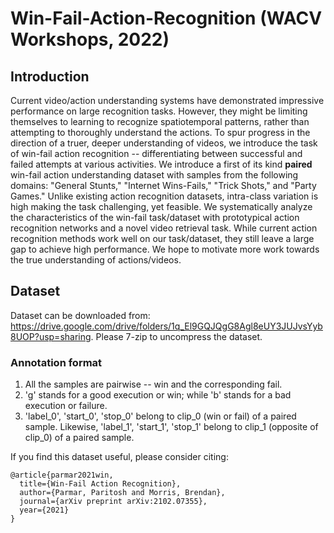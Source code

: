 # Win-Fail-Action-Recognition (WACV Workshops, 2022)

## Introduction
Current video/action understanding systems have demonstrated impressive performance on large recognition tasks. However, they might be limiting themselves to learning to recognize spatiotemporal patterns, rather than attempting to thoroughly understand the actions. To spur progress in the direction of a truer, deeper understanding of videos, we introduce the task of win-fail action recognition -- differentiating between successful and failed attempts at various activities. We introduce a first of its kind **paired** win-fail action understanding dataset with samples from the following domains: "General Stunts," "Internet Wins-Fails," "Trick Shots," and "Party Games." Unlike existing action recognition datasets, intra-class variation is high making the task challenging, yet feasible. We systematically analyze the characteristics of the win-fail task/dataset with prototypical action recognition networks and a novel video retrieval task. While current action recognition methods work well on our task/dataset, they still leave a large gap to achieve high performance. We hope to motivate more work towards the true understanding of actions/videos.

## Dataset
Dataset can be downloaded from: https://drive.google.com/drive/folders/1q_El9GQJQgG8Agl8eUY3JUJvsYyb8UOP?usp=sharing. Please 7-zip to uncompress the dataset.

### Annotation format
1. All the samples are pairwise -- win and the corresponding fail.
2. 'g' stands for a good execution or win; while 'b' stands for a bad execution or failure.
3. 'label_0', 'start_0', 'stop_0' belong to clip_0 (win or fail) of a paired sample. Likewise, 'label_1', 'start_1', 'stop_1' belong to clip_1 (opposite of clip_0) of a paired sample. 

If you find this dataset useful, please consider citing:
```
@article{parmar2021win,
  title={Win-Fail Action Recognition},
  author={Parmar, Paritosh and Morris, Brendan},
  journal={arXiv preprint arXiv:2102.07355},
  year={2021}
}
```
